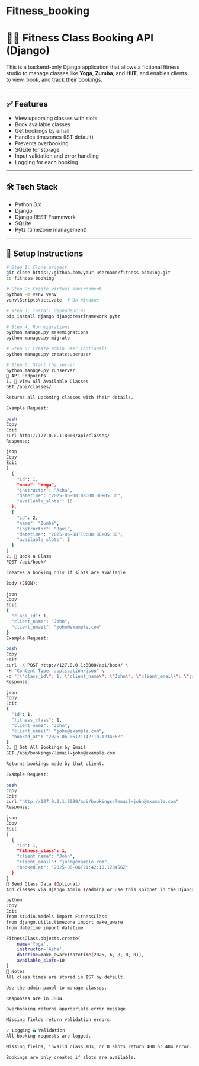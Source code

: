 # Fitness_booking
# 🏋️‍♀️ Fitness Class Booking API (Django)

This is a backend-only Django application that allows a fictional fitness studio to manage classes like **Yoga**, **Zumba**, and **HIIT**, and enables clients to view, book, and track their bookings.

---

## ✅ Features

- View upcoming classes with slots
- Book available classes
- Get bookings by email
- Handles timezones (IST default)
- Prevents overbooking
- SQLite for storage
- Input validation and error handling
- Logging for each booking

---

## 🛠 Tech Stack

- Python 3.x
- Django
- Django REST Framework
- SQLite
- Pytz (timezone management)

---

## 🚀 Setup Instructions

```bash
# Step 1: Clone project
git clone https://github.com/your-username/fitness-booking.git
cd fitness-booking

# Step 2: Create virtual environment
python -m venv venv
venv\Scripts\activate  # On Windows

# Step 3: Install dependencies
pip install django djangorestframework pytz

# Step 4: Run migrations
python manage.py makemigrations
python manage.py migrate

# Step 5: Create admin user (optional)
python manage.py createsuperuser

# Step 6: Start the server
python manage.py runserver
🔗 API Endpoints
1. 📅 View All Available Classes
GET /api/classes/

Returns all upcoming classes with their details.

Example Request:

bash
Copy
Edit
curl http://127.0.0.1:8000/api/classes/
Response:

json
Copy
Edit
[
  {
    "id": 1,
    "name": "Yoga",
    "instructor": "Asha",
    "datetime": "2025-06-08T08:00:00+05:30",
    "available_slots": 10
  },
  {
    "id": 2,
    "name": "Zumba",
    "instructor": "Ravi",
    "datetime": "2025-06-08T10:00:00+05:30",
    "available_slots": 5
  }
]
2. 🧾 Book a Class
POST /api/book/

Creates a booking only if slots are available.

Body (JSON):

json
Copy
Edit
{
  "class_id": 1,
  "client_name": "John",
  "client_email": "john@example.com"
}
Example Request:

bash
Copy
Edit
curl -X POST http://127.0.0.1:8000/api/book/ \
-H "Content-Type: application/json" \
-d "{\"class_id\": 1, \"client_name\": \"John\", \"client_email\": \"john@example.com\"}"
Response:

json
Copy
Edit
{
  "id": 1,
  "fitness_class": 1,
  "client_name": "John",
  "client_email": "john@example.com",
  "booked_at": "2025-06-06T21:42:10.123456Z"
}
3. 📩 Get All Bookings by Email
GET /api/bookings/?email=john@example.com

Returns bookings made by that client.

Example Request:

bash
Copy
Edit
curl "http://127.0.0.1:8000/api/bookings/?email=john@example.com"
Response:

json
Copy
Edit
[
  {
    "id": 1,
    "fitness_class": 1,
    "client_name": "John",
    "client_email": "john@example.com",
    "booked_at": "2025-06-06T21:42:10.123456Z"
  }
]
🧪 Seed Class Data (Optional)
Add classes via Django Admin (/admin) or use this snippet in the Django shell:

python
Copy
Edit
from studio.models import FitnessClass
from django.utils.timezone import make_aware
from datetime import datetime

FitnessClass.objects.create(
    name='Yoga',
    instructor='Asha',
    datetime=make_aware(datetime(2025, 6, 8, 8, 0)),
    available_slots=10
)
🧠 Notes
All class times are stored in IST by default.

Use the admin panel to manage classes.

Responses are in JSON.

Overbooking returns appropriate error message.

Missing fields return validation errors.

💡 Logging & Validation
All booking requests are logged.

Missing fields, invalid class IDs, or 0 slots return 400 or 404 error.

Bookings are only created if slots are available.
